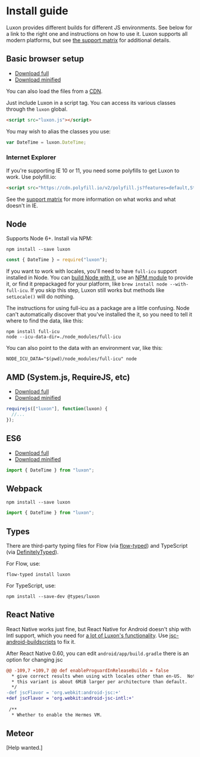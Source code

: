 # Install guide

Luxon provides different builds for different JS environments. See below for a link to the right one and instructions on how to use it. Luxon supports all modern platforms, but see [the support matrix](matrix.html) for additional details.

## Basic browser setup

- [Download full](../../global/luxon.js)
- [Download minified](../../global/luxon.min.js)

You can also load the files from a [CDN](https://www.jsdelivr.com/package/npm/luxon).

Just include Luxon in a script tag. You can access its various classes through the `luxon` global.

```html
<script src="luxon.js"></script>
```

You may wish to alias the classes you use:

```js
var DateTime = luxon.DateTime;
```

### Internet Explorer

If you're supporting IE 10 or 11, you need some polyfills to get Luxon to work. Use polyfill.io:

```html
<script src="https://cdn.polyfill.io/v2/polyfill.js?features=default,String.prototype.repeat,Array.prototype.find,Array.prototype.findIndex,Math.trunc,Math.sign"></script>
```

See the [support matrix](matrix.html) for more information on what works and what doesn't in IE.

## Node

Supports Node 6+. Install via NPM:

```
npm install --save luxon
```

```js
const { DateTime } = require("luxon");
```

If you want to work with locales, you'll need to have `full-icu` support installed in Node. You can [build Node with it](https://github.com/nodejs/node/wiki/Intl), use an [NPM module](https://www.npmjs.com/package/full-icu) to provide it, or find it prepackaged for your platform, like `brew install node --with-full-icu`. If you skip this step, Luxon still works but methods like `setLocale()` will do nothing.

The instructions for using full-icu as a package are a little confusing. Node can't automatically discover that you've installed the it, so you need to tell it where to find the data, like this:

```
npm install full-icu
node --icu-data-dir=./node_modules/full-icu
```

You can also point to the data with an environment var, like this:

```
NODE_ICU_DATA="$(pwd)/node_modules/full-icu" node
```

## AMD (System.js, RequireJS, etc)

- [Download full](../../amd/luxon.js)
- [Download minified](../../amd/luxon.min.js)

```js
requirejs(["luxon"], function(luxon) {
  //...
});
```

## ES6

- [Download full](../../es6/luxon.js)
- [Download minified](../../es6/luxon.min.js)

```js
import { DateTime } from "luxon";
```

## Webpack

```
npm install --save luxon
```

```js
import { DateTime } from "luxon";
```

## Types

There are third-party typing files for Flow (via [flow-typed](https://github.com/flowtype/flow-typed)) and TypeScript (via [DefinitelyTyped](https://github.com/DefinitelyTyped/DefinitelyTyped)).

For Flow, use:

```
flow-typed install luxon
```

For TypeScript, use:

```
npm install --save-dev @types/luxon
```

## React Native

React Native works just fine, but React Native for Android doesn't ship with Intl support, which you need for [a lot of Luxon's functionality](matrix.html). Use [jsc-android-buildscripts](https://github.com/SoftwareMansion/jsc-android-buildscripts) to fix it.

After React Native 0.60, you can edit `android/app/build.gradle` there is an option for changing jsc

```diff
@@ -109,7 +109,7 @@ def enableProguardInReleaseBuilds = false
  * give correct results when using with locales other than en-US.  Note that
  * this variant is about 6MiB larger per architecture than default.
  */
-def jscFlavor = 'org.webkit:android-jsc:+'
+def jscFlavor = 'org.webkit:android-jsc-intl:+'
 
 /**
  * Whether to enable the Hermes VM.
```

## Meteor

[Help wanted.]
